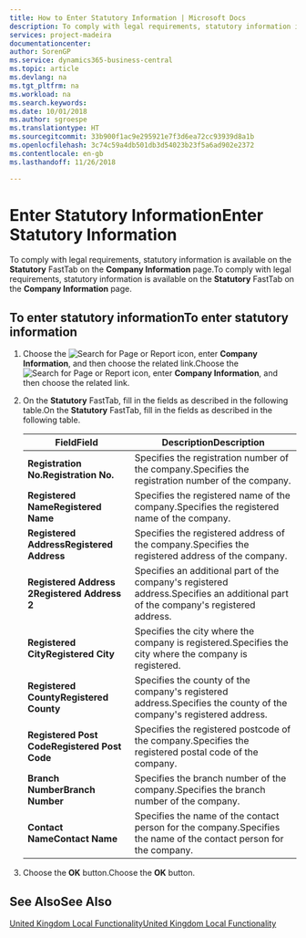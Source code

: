 ```yaml
---
title: How to Enter Statutory Information | Microsoft Docs
description: To comply with legal requirements, statutory information is available on the **Statutory** FastTab on the **Company Information** page.
services: project-madeira
documentationcenter: 
author: SorenGP
ms.service: dynamics365-business-central
ms.topic: article
ms.devlang: na
ms.tgt_pltfrm: na
ms.workload: na
ms.search.keywords: 
ms.date: 10/01/2018
ms.author: sgroespe
ms.translationtype: HT
ms.sourcegitcommit: 33b900f1ac9e295921e7f3d6ea72cc93939d8a1b
ms.openlocfilehash: 3c74c59a4db501db3d54023b23f5a6ad902e2372
ms.contentlocale: en-gb
ms.lasthandoff: 11/26/2018

---
```

# <a name="enter-statutory-information"></a><span data-ttu-id="e3458-103">Enter Statutory Information</span><span class="sxs-lookup"><span data-stu-id="e3458-103">Enter Statutory Information</span></span>
<span data-ttu-id="e3458-104">To comply with legal requirements, statutory information is available on the **Statutory** FastTab on the **Company Information** page.</span><span class="sxs-lookup"><span data-stu-id="e3458-104">To comply with legal requirements, statutory information is available on the **Statutory** FastTab on the **Company Information** page.</span></span>  

## <a name="to-enter-statutory-information"></a><span data-ttu-id="e3458-105">To enter statutory information</span><span class="sxs-lookup"><span data-stu-id="e3458-105">To enter statutory information</span></span>  

1.  <span data-ttu-id="e3458-106">Choose the ![Search for Page or Report](../../media/ui-search/search_small.png "Search for Page or Report icon") icon, enter **Company Information**, and then choose the related link.</span><span class="sxs-lookup"><span data-stu-id="e3458-106">Choose the ![Search for Page or Report](../../media/ui-search/search_small.png "Search for Page or Report icon") icon, enter **Company Information**, and then choose the related link.</span></span>  
2.  <span data-ttu-id="e3458-107">On the **Statutory** FastTab, fill in the fields as described in the following table.</span><span class="sxs-lookup"><span data-stu-id="e3458-107">On the **Statutory** FastTab, fill in the fields as described in the following table.</span></span>  

    |<span data-ttu-id="e3458-108">Field</span><span class="sxs-lookup"><span data-stu-id="e3458-108">Field</span></span>|<span data-ttu-id="e3458-109">Description</span><span class="sxs-lookup"><span data-stu-id="e3458-109">Description</span></span>|  
    |---------------------------------|---------------------------------------|  
    |<span data-ttu-id="e3458-110">**Registration No.**</span><span class="sxs-lookup"><span data-stu-id="e3458-110">**Registration No.**</span></span>|<span data-ttu-id="e3458-111">Specifies the registration number of the company.</span><span class="sxs-lookup"><span data-stu-id="e3458-111">Specifies the registration number of the company.</span></span>|  
    |<span data-ttu-id="e3458-112">**Registered Name**</span><span class="sxs-lookup"><span data-stu-id="e3458-112">**Registered Name**</span></span>|<span data-ttu-id="e3458-113">Specifies the registered name of the company.</span><span class="sxs-lookup"><span data-stu-id="e3458-113">Specifies the registered name of the company.</span></span>|  
    |<span data-ttu-id="e3458-114">**Registered Address**</span><span class="sxs-lookup"><span data-stu-id="e3458-114">**Registered Address**</span></span>|<span data-ttu-id="e3458-115">Specifies the registered address of the company.</span><span class="sxs-lookup"><span data-stu-id="e3458-115">Specifies the registered address of the company.</span></span>|  
    |<span data-ttu-id="e3458-116">**Registered Address 2**</span><span class="sxs-lookup"><span data-stu-id="e3458-116">**Registered Address 2**</span></span>|<span data-ttu-id="e3458-117">Specifies an additional part of the company's registered address.</span><span class="sxs-lookup"><span data-stu-id="e3458-117">Specifies an additional part of the company's registered address.</span></span>|  
    |<span data-ttu-id="e3458-118">**Registered City**</span><span class="sxs-lookup"><span data-stu-id="e3458-118">**Registered City**</span></span>|<span data-ttu-id="e3458-119">Specifies the city where the company is registered.</span><span class="sxs-lookup"><span data-stu-id="e3458-119">Specifies the city where the company is registered.</span></span>|  
    |<span data-ttu-id="e3458-120">**Registered County**</span><span class="sxs-lookup"><span data-stu-id="e3458-120">**Registered County**</span></span>|<span data-ttu-id="e3458-121">Specifies the county of the company's registered address.</span><span class="sxs-lookup"><span data-stu-id="e3458-121">Specifies the county of the company's registered address.</span></span>|  
    |<span data-ttu-id="e3458-122">**Registered Post Code**</span><span class="sxs-lookup"><span data-stu-id="e3458-122">**Registered Post Code**</span></span>|<span data-ttu-id="e3458-123">Specifies the registered postcode of the company.</span><span class="sxs-lookup"><span data-stu-id="e3458-123">Specifies the registered postal code of the company.</span></span>|  
    |<span data-ttu-id="e3458-124">**Branch Number**</span><span class="sxs-lookup"><span data-stu-id="e3458-124">**Branch Number**</span></span>|<span data-ttu-id="e3458-125">Specifies the branch number of the company.</span><span class="sxs-lookup"><span data-stu-id="e3458-125">Specifies the branch number of the company.</span></span>|  
    |<span data-ttu-id="e3458-126">**Contact Name**</span><span class="sxs-lookup"><span data-stu-id="e3458-126">**Contact Name**</span></span>|<span data-ttu-id="e3458-127">Specifies the name of the contact person for the company.</span><span class="sxs-lookup"><span data-stu-id="e3458-127">Specifies the name of the contact person for the company.</span></span>|  

3.  <span data-ttu-id="e3458-128">Choose the **OK** button.</span><span class="sxs-lookup"><span data-stu-id="e3458-128">Choose the **OK** button.</span></span>  

## <a name="see-also"></a><span data-ttu-id="e3458-129">See Also</span><span class="sxs-lookup"><span data-stu-id="e3458-129">See Also</span></span>  
[<span data-ttu-id="e3458-130">United Kingdom Local Functionality</span><span class="sxs-lookup"><span data-stu-id="e3458-130">United Kingdom Local Functionality</span></span>](united-kingdom-local-functionality.md)

